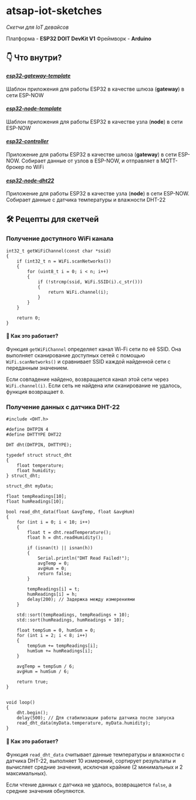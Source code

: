 # atsap-iot-sketches

*Скетчи для IoT девайсов*

Платформа - **ESP32 DOIT DevKit V1**
Фреймворк - **Arduino**

## 👇 Что внутри?

#### [_esp32-gateway-template_](./esp32-gateway-template/)

Шаблон приложения для работы ESP32 в качестве шлюза (**gateway**) в сети ESP-NOW

#### [_esp32-node-template_](./esp32-node-template/)

Шаблон приложения для работы ESP32 в качестве узла (**node**) в сети ESP-NOW 

#### [_esp32-controller_](./esp32-controller/)

Приложение для работы ESP32 в качестве шлюза (**gateway**) в сети ESP-NOW. Собирает данные от узлов в ESP-NOW, и отправляет в MQTT-брокер по WiFi

#### [_esp32-node-dht22_](./esp32-node-dht22/)

Приложение для работы ESP32 в качестве узла (**node**) в сети ESP-NOW. Cобирает данные с датчика температуры и влажности DHT-22


## 🛠 Рецепты для скетчей

### Получение доступного WiFi канала

```
int32_t getWiFiChannel(const char *ssid)
{
    if (int32_t n = WiFi.scanNetworks())
    {
        for (uint8_t i = 0; i < n; i++)
        {
            if (!strcmp(ssid, WiFi.SSID(i).c_str()))
            {
                return WiFi.channel(i);
            }
        }
    }

    return 0;
}
```

#### 🔎 Как это работает?

Функция `getWiFiChannel` определяет канал Wi-Fi сети по её SSID. Она выполняет сканирование доступных сетей с помощью `WiFi.scanNetworks()` и сравнивает SSID каждой найденной сети с переданным значением.

Если совпадение найдено, возвращается канал этой сети через `WiFi.channel(i)`. Если сеть не найдена или сканирование не удалось, функция возвращает `0`.

### Получение данных с датчика DHT-22

```
#include <DHT.h>

#define DHTPIN 4
#define DHTTYPE DHT22

DHT dht(DHTPIN, DHTTYPE);

typedef struct struct_dht
{
    float temperature;
    float humidity;
} struct_dht;

struct_dht myData;

float tempReadings[10];
float humReadings[10];

bool read_dht_data(float &avgTemp, float &avgHum)
{
    for (int i = 0; i < 10; i++)
    {
        float t = dht.readTemperature();
        float h = dht.readHumidity();

        if (isnan(t) || isnan(h))
        {
            Serial.println("DHT Read Failed!");
            avgTemp = 0;
            avgHum = 0;
            return false;
        }

        tempReadings[i] = t;
        humReadings[i] = h;
        delay(200); // Задержка между измерениями
    }

    std::sort(tempReadings, tempReadings + 10);
    std::sort(humReadings, humReadings + 10);

    float tempSum = 0, humSum = 0;
    for (int i = 2; i < 8; i++)
    {
        tempSum += tempReadings[i];
        humSum += humReadings[i];
    }

    avgTemp = tempSum / 6;
    avgHum = humSum / 6;

    return true;
}


void loop()
{
    dht.begin();
    delay(500); // Для стабилизации работы датчика после запуска
    read_dht_data(myData.temperature, myData.humidity);
}
```

#### 🔎 Как это работает?

Функция `read_dht_data` считывает данные температуры и влажности с датчика DHT-22, выполняет 10 измерений, сортирует результаты и вычисляет средние значения, исключая крайние (2 минимальных и 2 максимальных).

Если чтение данных с датчика не удалось, возвращается `false`, а средние значения обнуляются.
